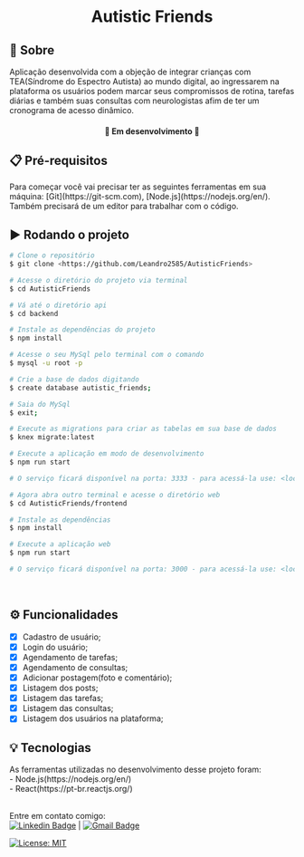 <h1 align="center">Autistic Friends</h1>
<h2 title="Páginas">📌 Sobre</h2>
<p align="left">
Aplicação desenvolvida com a objeção de integrar crianças com TEA(Síndrome do Espectro Autista) ao mundo digital, ao ingressarem na plataforma os usuários podem marcar seus compromissos de rotina, tarefas diárias e também suas consultas com neurologistas afim de ter um cronograma de acesso dinâmico.
</p>

<h4 align="center">
🚧 Em desenvolvimento 🚧
</h4>

<h2>📋 Pré-requisitos</h2>
Para começar você vai precisar ter as seguintes ferramentas em sua máquina:
[Git](https://git-scm.com), [Node.js](https://nodejs.org/en/).
Também precisará de um editor para trabalhar com o código.

<h2>▶️ Rodando o projeto</h2>

``` bash
# Clone o repositório
$ git clone <https://github.com/Leandro2585/AutisticFriends>

# Acesse o diretório do projeto via terminal
$ cd AutisticFriends

# Vá até o diretório api
$ cd backend

# Instale as dependências do projeto
$ npm install

# Acesse o seu MySql pelo terminal com o comando
$ mysql -u root -p

# Crie a base de dados digitando
$ create database autistic_friends;

# Saia do MySql
$ exit;

# Execute as migrations para criar as tabelas em sua base de dados
$ knex migrate:latest

# Execute a aplicação em modo de desenvolvimento
$ npm run start

# O serviço ficará disponível na porta: 3333 - para acessá-la use: <localhost:3333>

# Agora abra outro terminal e acesse o diretório web
$ cd AutisticFriends/frontend

# Instale as dependências
$ npm install

# Execute a aplicação web
$ npm run start

# O serviço ficará disponível na porta: 3000 - para acessá-la use: <localhost:3000>

```
<br/>

<h2>⚙️ Funcionalidades</h2>

- [x] Cadastro de usuário;<br>
- [x] Login do usuário;<br>
- [x] Agendamento de tarefas;<br>
- [x] Agendamento de consultas;<br>
- [x] Adicionar postagem(foto e comentário);<br>
- [x] Listagem dos posts;<br>
- [x] Listagem das tarefas;<br>
- [x] Listagem das consultas;<br>
- [x] Listagem dos usuários na plataforma;<br>

<h2>💡 Tecnologias</h2>
As ferramentas utilizadas no desenvolvimento desse projeto foram:
<br>
- Node.js(https://nodejs.org/en/)
<br>
- React(https://pt-br.reactjs.org/)

 <br/> Entre em contato comigo:<br/> [![Linkedin Badge](https://img.shields.io/badge/-LeandroReal-blue?style=flat-square&logo=Linkedin&logoColor=white&link=https://www.linkedin.com/in/leandro-r-434b811a5/)](https://www.linkedin.com/in/leandro-r-434b811a5/)
|
[![Gmail Badge](https://img.shields.io/badge/-leo.real2585@gmail.com-c14438?style=flat-square&logo=Gmail&logoColor=white&link=mailto:leo.real2585@gmail.com)](mailto:leo.real2585@gmail.com)

[![License: MIT](https://img.shields.io/badge/License-MIT-blue.svg)](https://opensource.org/licenses/MIT)
